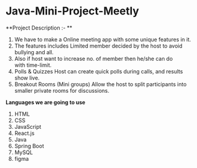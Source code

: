 # Java-Mini-Project-Meetly

**Project Description :- **

1) We have to make a Online meeting app with some unique features in it.
2) The features includes Limited member decided by the host to avoid bullying and all.
3) Also if host want to increase no. of member then he/she can do with time-limit.
4) Polls & Quizzes Host can create quick polls during calls, and results show live.
5) Breakout Rooms (Mini groups)  Allow the host to split participants into smaller private rooms for discussions.

**Languages we are going to use** 

1) HTML
2) CSS
3) JavaScript
4)  React.js
5)   Java
6)   Spring Boot
7)   MySQL
8) figma


